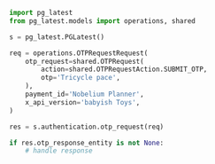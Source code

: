 <!-- Start SDK Example Usage -->


```python
import pg_latest
from pg_latest.models import operations, shared

s = pg_latest.PGLatest()

req = operations.OTPRequestRequest(
    otp_request=shared.OTPRequest(
        action=shared.OTPRequestAction.SUBMIT_OTP,
        otp='Tricycle pace',
    ),
    payment_id='Nobelium Planner',
    x_api_version='babyish Toys',
)

res = s.authentication.otp_request(req)

if res.otp_response_entity is not None:
    # handle response
```
<!-- End SDK Example Usage -->